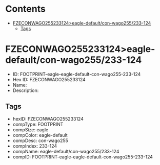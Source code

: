 



Contents
========

* [FZECONWAGO255233124>eagle-default/con-wago255/233-124](#fzeconwago255233124eagle-defaultcon-wago255233-124)
	* [Tags](#tags)

# FZECONWAGO255233124>eagle-default/con-wago255/233-124

- ID: FOOTPRINT-eagle-eagle-default-con-wago255-233-124
- Hex ID: FZECONWAGO255233124
- Name: 
- Description: 

## Tags

- hexID: FZECONWAGO255233124
- oompType: FOOTPRINT
- oompSize: eagle
- oompColor: eagle-default
- oompDesc: con-wago255
- oompIndex: 233-124
- oompName: eagle-default/con-wago255/233-124
- oompID: FOOTPRINT-eagle-eagle-default-con-wago255-233-124
